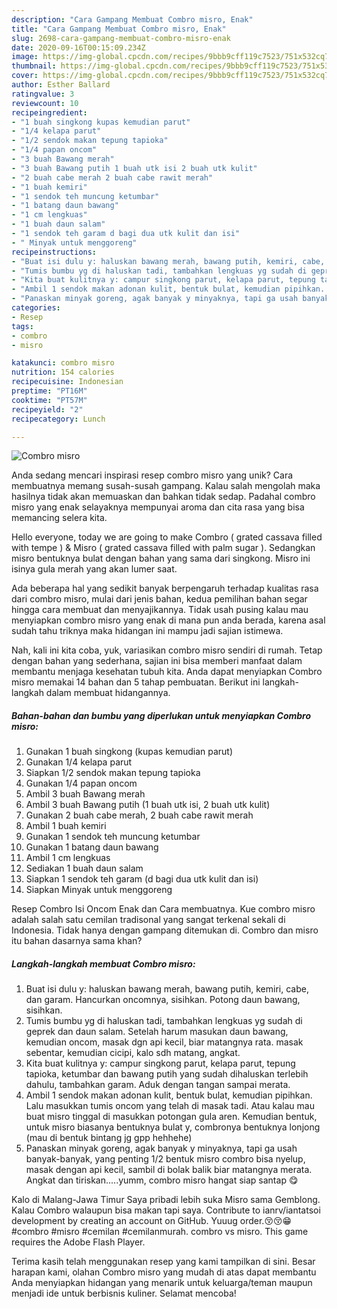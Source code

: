 ```yaml
---
description: "Cara Gampang Membuat Combro misro, Enak"
title: "Cara Gampang Membuat Combro misro, Enak"
slug: 2698-cara-gampang-membuat-combro-misro-enak
date: 2020-09-16T00:15:09.234Z
image: https://img-global.cpcdn.com/recipes/9bbb9cff119c7523/751x532cq70/combro-misro-foto-resep-utama.jpg
thumbnail: https://img-global.cpcdn.com/recipes/9bbb9cff119c7523/751x532cq70/combro-misro-foto-resep-utama.jpg
cover: https://img-global.cpcdn.com/recipes/9bbb9cff119c7523/751x532cq70/combro-misro-foto-resep-utama.jpg
author: Esther Ballard
ratingvalue: 3
reviewcount: 10
recipeingredient:
- "1 buah singkong kupas kemudian parut"
- "1/4 kelapa parut"
- "1/2 sendok makan tepung tapioka"
- "1/4 papan oncom"
- "3 buah Bawang merah"
- "3 buah Bawang putih 1 buah utk isi 2 buah utk kulit"
- "2 buah cabe merah 2 buah cabe rawit merah"
- "1 buah kemiri"
- "1 sendok teh muncung ketumbar"
- "1 batang daun bawang"
- "1 cm lengkuas"
- "1 buah daun salam"
- "1 sendok teh garam d bagi dua utk kulit dan isi"
- " Minyak untuk menggoreng"
recipeinstructions:
- "Buat isi dulu y: haluskan bawang merah, bawang putih, kemiri, cabe, dan garam. Hancurkan oncomnya, sisihkan. Potong daun bawang, sisihkan."
- "Tumis bumbu yg di haluskan tadi, tambahkan lengkuas yg sudah di geprek dan daun salam. Setelah harum masukan daun bawang, kemudian oncom, masak dgn api kecil, biar matangnya rata. masak sebentar, kemudian cicipi, kalo sdh matang, angkat."
- "Kita buat kulitnya y: campur singkong parut, kelapa parut, tepung tapioka, ketumbar dan bawang putih yang sudah dihaluskan terlebih dahulu, tambahkan garam. Aduk dengan tangan sampai merata."
- "Ambil 1 sendok makan adonan kulit, bentuk bulat, kemudian pipihkan. Lalu masukkan tumis oncom yang telah di masak tadi. Atau kalau mau buat misro tinggal di masukkan potongan gula aren. Kemudian bentuk, untuk misro biasanya bentuknya bulat y, combronya bentuknya lonjong (mau di bentuk bintang jg gpp hehhehe)"
- "Panaskan minyak goreng, agak banyak y minyaknya, tapi ga usah banyak-banyak, yang penting 1/2 bentuk misro combro bisa nyelup, masak dengan api kecil, sambil di bolak balik biar matangnya merata. Angkat dan tiriskan.....yumm, combro misro hangat siap santap 😋"
categories:
- Resep
tags:
- combro
- misro

katakunci: combro misro 
nutrition: 154 calories
recipecuisine: Indonesian
preptime: "PT16M"
cooktime: "PT57M"
recipeyield: "2"
recipecategory: Lunch

---
```



![Combro misro](https://img-global.cpcdn.com/recipes/9bbb9cff119c7523/751x532cq70/combro-misro-foto-resep-utama.jpg)

Anda sedang mencari inspirasi resep combro misro yang unik? Cara membuatnya memang susah-susah gampang. Kalau salah mengolah maka hasilnya tidak akan memuaskan dan bahkan tidak sedap. Padahal combro misro yang enak selayaknya mempunyai aroma dan cita rasa yang bisa memancing selera kita.

Hello everyone, today we are going to make Combro ( grated cassava filled with tempe ) &amp; Misro ( grated cassava filled with palm sugar ). Sedangkan misro bentuknya bulat dengan bahan yang sama dari singkong. Misro ini isinya gula merah yang akan lumer saat.

Ada beberapa hal yang sedikit banyak berpengaruh terhadap kualitas rasa dari combro misro, mulai dari jenis bahan, kedua pemilihan bahan segar hingga cara membuat dan menyajikannya. Tidak usah pusing kalau mau menyiapkan combro misro yang enak di mana pun anda berada, karena asal sudah tahu triknya maka hidangan ini mampu jadi sajian istimewa.


Nah, kali ini kita coba, yuk, variasikan combro misro sendiri di rumah. Tetap dengan bahan yang sederhana, sajian ini bisa memberi manfaat dalam membantu menjaga kesehatan tubuh kita. Anda dapat menyiapkan Combro misro memakai 14 bahan dan 5 tahap pembuatan. Berikut ini langkah-langkah dalam membuat hidangannya.

<!--inarticleads1-->

##### Bahan-bahan dan bumbu yang diperlukan untuk menyiapkan Combro misro:

1. Gunakan 1 buah singkong (kupas kemudian parut)
1. Gunakan 1/4 kelapa parut
1. Siapkan 1/2 sendok makan tepung tapioka
1. Gunakan 1/4 papan oncom
1. Ambil 3 buah Bawang merah
1. Ambil 3 buah Bawang putih (1 buah utk isi, 2 buah utk kulit)
1. Gunakan 2 buah cabe merah, 2 buah cabe rawit merah
1. Ambil 1 buah kemiri
1. Gunakan 1 sendok teh muncung ketumbar
1. Gunakan 1 batang daun bawang
1. Ambil 1 cm lengkuas
1. Sediakan 1 buah daun salam
1. Siapkan 1 sendok teh garam (d bagi dua utk kulit dan isi)
1. Siapkan  Minyak untuk menggoreng


Resep Combro Isi Oncom Enak dan Cara membuatnya. Kue combro misro adalah salah satu cemilan tradisonal yang sangat terkenal sekali di Indonesia. Tidak hanya dengan gampang ditemukan di. Combro dan misro itu bahan dasarnya sama khan? 

<!--inarticleads2-->

##### Langkah-langkah membuat Combro misro:

1. Buat isi dulu y: haluskan bawang merah, bawang putih, kemiri, cabe, dan garam. Hancurkan oncomnya, sisihkan. Potong daun bawang, sisihkan.
1. Tumis bumbu yg di haluskan tadi, tambahkan lengkuas yg sudah di geprek dan daun salam. Setelah harum masukan daun bawang, kemudian oncom, masak dgn api kecil, biar matangnya rata. masak sebentar, kemudian cicipi, kalo sdh matang, angkat.
1. Kita buat kulitnya y: campur singkong parut, kelapa parut, tepung tapioka, ketumbar dan bawang putih yang sudah dihaluskan terlebih dahulu, tambahkan garam. Aduk dengan tangan sampai merata.
1. Ambil 1 sendok makan adonan kulit, bentuk bulat, kemudian pipihkan. Lalu masukkan tumis oncom yang telah di masak tadi. Atau kalau mau buat misro tinggal di masukkan potongan gula aren. Kemudian bentuk, untuk misro biasanya bentuknya bulat y, combronya bentuknya lonjong (mau di bentuk bintang jg gpp hehhehe)
1. Panaskan minyak goreng, agak banyak y minyaknya, tapi ga usah banyak-banyak, yang penting 1/2 bentuk misro combro bisa nyelup, masak dengan api kecil, sambil di bolak balik biar matangnya merata. Angkat dan tiriskan.....yumm, combro misro hangat siap santap 😋


Kalo di Malang-Jawa Timur Saya pribadi lebih suka Misro sama Gemblong. Kalau Combro walaupun bisa makan tapi saya. Contribute to ianrv/iantatsoi development by creating an account on GitHub. Yuuug order.😚😚😁#combro #misro #cemilan #cemilanmurah. combro vs misro. This game requires the Adobe Flash Player. 

Terima kasih telah menggunakan resep yang kami tampilkan di sini. Besar harapan kami, olahan Combro misro yang mudah di atas dapat membantu Anda menyiapkan hidangan yang menarik untuk keluarga/teman maupun menjadi ide untuk berbisnis kuliner. Selamat mencoba!
